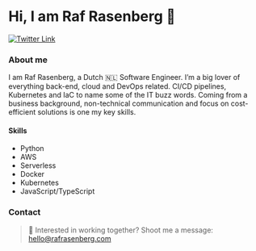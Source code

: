 # Hi, I am Raf Rasenberg 👋

[![Twitter Link](https://img.shields.io/twitter/follow/rafrasenberg?color=1DA1F2&label=%40rafrasenberg&logo=Twitter&style=flat)](https://twitter.com/rafrasenberg)

### About me

I am Raf Rasenberg, a Dutch 🇳🇱 Software Engineer. I’m a big lover of everything back-end, cloud and DevOps related. CI/CD pipelines, Kubernetes and IaC to name some of the IT buzz words. Coming from a business background, non-technical communication and focus on cost-efficient solutions is one my key skills.

#### Skills
- Python
- AWS
- Serverless
- Docker
- Kubernetes
- JavaScript/TypeScript

### Contact

> :email: Interested in working together? Shoot me a message: hello@rafrasenberg.com
